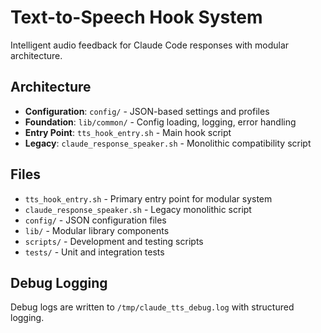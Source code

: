 # Text-to-Speech Hook System

Intelligent audio feedback for Claude Code responses with modular architecture.

## Architecture

- **Configuration**: `config/` - JSON-based settings and profiles
- **Foundation**: `lib/common/` - Config loading, logging, error handling
- **Entry Point**: `tts_hook_entry.sh` - Main hook script
- **Legacy**: `claude_response_speaker.sh` - Monolithic compatibility script

## Files

- `tts_hook_entry.sh` - Primary entry point for modular system
- `claude_response_speaker.sh` - Legacy monolithic script
- `config/` - JSON configuration files
- `lib/` - Modular library components
- `scripts/` - Development and testing scripts
- `tests/` - Unit and integration tests

## Debug Logging

Debug logs are written to `/tmp/claude_tts_debug.log` with structured logging.